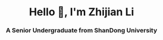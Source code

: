<h1 align="center">Hello 👋, I'm Zhijian Li</h1>
<h3 align="center">A Senior Undergraduate from ShanDong University</h3>
<!--
## 👨‍🎓 About me
   　　　　I'm **ZhiJian Li**, a senior student from ShanDong University. And I will start my doctoral reaearch at the Aerospace Information Research Institute, Chinese Academy of Sciences(**AIRCAS**) in September 2025.

## 🏅 Honors and Awards
- viajin [WIP] - Side project

## 🏆 Competition experience
- viajin [WIP] - Side project
- viajin [WIP] - Side project

## 📰 Publications
- waiting for hard work

## 💻 Completed projects
- viajin [WIP] - Side project
- budget [WIP] - Side project
- todo [WIP] - Side project

## 📖 Educations and Work experience
- viajin [WIP] - Side project
- viajin [WIP] - Side project

## 📧 Contact me
- viajin [WIP] - Side project
-->



<!--
**warriorLZJ/warriorLZJ** is a ✨ _special_ ✨ repository because its `README.md` (this file) appears on your GitHub profile.

Here are some ideas to get you started:

- 🔭 I’m currently working on ...
- 🌱 I’m currently learning ...
- 👯 I’m looking to collaborate on ...
- 🤔 I’m looking for help with ...
- 💬 Ask me about ...
- 📫 How to reach me: ...
- 😄 Pronouns: ...
- ⚡ Fun fact: ...
-->
